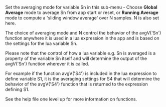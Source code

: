 Set the averaging mode for variable Sn in this sub-menu - Choose __Global
Average__ mode to average Sn from app start or reset, or __Running Average__ mode
to compute a \'sliding window average\' over N samples. N is also set here.

The choice of averaging mode and N control the behavior of the avgV(\'Sn\')
function anywhere it is used in a lua expression in the app and is based on the
settings for the lua variable Sn.

Please note that the control of how a lua variable e\.g\. Sn is averaged is a
property of the variable Sn itself and will determine the output of the
avgV(\'Sn\') function wherever it is called.

For example if the function avgV(\'S4\') is included in the lua expression to
define variable S1, it is the averaging settings for S4 that will determine the
behavior of the avgV(\'S4\') function that is returned to the expression
defining S1.

See the help file one level up for more information on functions.

